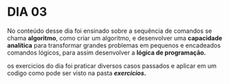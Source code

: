 # DIA 03

No conteúdo desse dia foi ensinado sobre a sequência de comandos se chama **algoritmo**, como criar um algoritmo, e desenvolver uma **capacidade analítica** para transformar grandes problemas em pequenos e encadeados comandos lógicos, para assim desenvolver a **lógica de programação.** 

os exercicios do dia foi praticar diversos casos passados e aplicar em um codigo como pode ser visto na pasta **_exercicios_.**